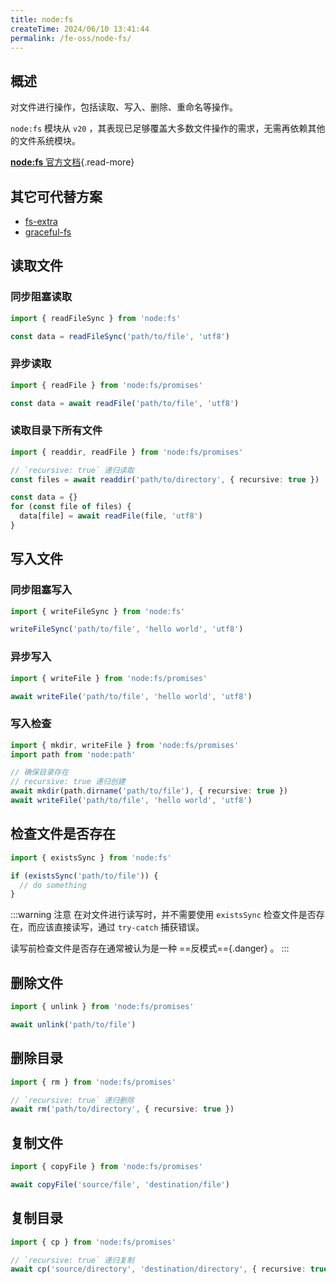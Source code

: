 ```yaml
---
title: node:fs
createTime: 2024/06/10 13:41:44
permalink: /fe-oss/node-fs/
---
```


<Badge text="NodeJS" />

## 概述

对文件进行操作，包括读取、写入、删除、重命名等操作。

`node:fs` 模块从 `v20` ，其表现已足够覆盖大多数文件操作的需求，无需再依赖其他的文件系统模块。

[**node:fs** 官方文档](https://nodejs.org/docs/latest/api/fs.html){.read-more}

## 其它可代替方案

- [fs-extra](https://github.com/jprichardson/node-fs-extra)
- [graceful-fs](https://github.com/isaacs/node-graceful-fs)

## 读取文件

### 同步阻塞读取

```ts
import { readFileSync } from 'node:fs'

const data = readFileSync('path/to/file', 'utf8')
```

### 异步读取

```ts
import { readFile } from 'node:fs/promises'

const data = await readFile('path/to/file', 'utf8')
```

### 读取目录下所有文件

```ts
import { readdir, readFile } from 'node:fs/promises'

// `recursive: true` 递归读取
const files = await readdir('path/to/directory', { recursive: true })

const data = {}
for (const file of files) {
  data[file] = await readFile(file, 'utf8')
}
```

## 写入文件

### 同步阻塞写入

```ts
import { writeFileSync } from 'node:fs'

writeFileSync('path/to/file', 'hello world', 'utf8')
```

### 异步写入

```ts
import { writeFile } from 'node:fs/promises'

await writeFile('path/to/file', 'hello world', 'utf8')
```

### 写入检查

```ts
import { mkdir, writeFile } from 'node:fs/promises'
import path from 'node:path'

// 确保目录存在
// recursive: true 递归创建
await mkdir(path.dirname('path/to/file'), { recursive: true })
await writeFile('path/to/file', 'hello world', 'utf8')
```

## 检查文件是否存在

```ts
import { existsSync } from 'node:fs'

if (existsSync('path/to/file')) {
  // do something
}
```

:::warning 注意
在对文件进行读写时，并不需要使用 `existsSync` 检查文件是否存在，而应该直接读写，通过 `try-catch` 捕获错误。

读写前检查文件是否存在通常被认为是一种 ==反模式=={.danger} 。
:::

## 删除文件

```ts
import { unlink } from 'node:fs/promises'

await unlink('path/to/file')
```

## 删除目录

```ts
import { rm } from 'node:fs/promises'

// `recursive: true` 递归删除
await rm('path/to/directory', { recursive: true })
```

## 复制文件

```ts
import { copyFile } from 'node:fs/promises'

await copyFile('source/file', 'destination/file')
```

## 复制目录

```ts
import { cp } from 'node:fs/promises'

// `recursive: true` 递归复制
await cp('source/directory', 'destination/directory', { recursive: true })
```
